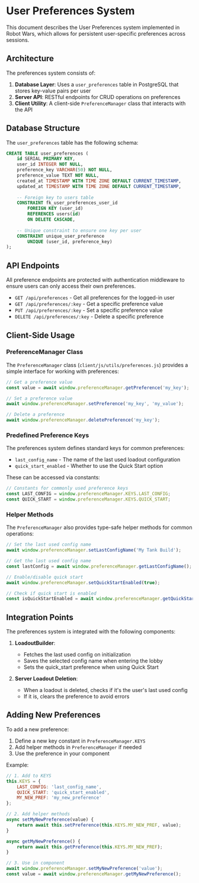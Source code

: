 # User Preferences System

This document describes the User Preferences system implemented in Robot Wars, which allows for persistent user-specific preferences across sessions.

## Architecture

The preferences system consists of:

1. **Database Layer**: Uses a `user_preferences` table in PostgreSQL that stores key-value pairs per user
2. **Server API**: RESTful endpoints for CRUD operations on preferences
3. **Client Utility**: A client-side `PreferenceManager` class that interacts with the API

## Database Structure

The `user_preferences` table has the following schema:

```sql
CREATE TABLE user_preferences (
    id SERIAL PRIMARY KEY,
    user_id INTEGER NOT NULL,
    preference_key VARCHAR(50) NOT NULL,
    preference_value TEXT NOT NULL,
    created_at TIMESTAMP WITH TIME ZONE DEFAULT CURRENT_TIMESTAMP,
    updated_at TIMESTAMP WITH TIME ZONE DEFAULT CURRENT_TIMESTAMP,
    
    -- Foreign key to users table
    CONSTRAINT fk_user_preferences_user_id
        FOREIGN KEY (user_id)
        REFERENCES users(id)
        ON DELETE CASCADE,
        
    -- Unique constraint to ensure one key per user
    CONSTRAINT unique_user_preference
        UNIQUE (user_id, preference_key)
);
```

## API Endpoints

All preference endpoints are protected with authentication middleware to ensure users can only access their own preferences.

- `GET /api/preferences` - Get all preferences for the logged-in user
- `GET /api/preferences/:key` - Get a specific preference value
- `PUT /api/preferences/:key` - Set a specific preference value
- `DELETE /api/preferences/:key` - Delete a specific preference

## Client-Side Usage

### PreferenceManager Class

The `PreferenceManager` class (`client/js/utils/preferences.js`) provides a simple interface for working with preferences:

```javascript
// Get a preference value
const value = await window.preferenceManager.getPreference('my_key');

// Set a preference value
await window.preferenceManager.setPreference('my_key', 'my_value');

// Delete a preference
await window.preferenceManager.deletePreference('my_key');
```

### Predefined Preference Keys

The preferences system defines standard keys for common preferences:

- `last_config_name` - The name of the last used loadout configuration
- `quick_start_enabled` - Whether to use the Quick Start option

These can be accessed via constants:

```javascript
// Constants for commonly used preference keys
const LAST_CONFIG = window.preferenceManager.KEYS.LAST_CONFIG;
const QUICK_START = window.preferenceManager.KEYS.QUICK_START;
```

### Helper Methods

The `PreferenceManager` also provides type-safe helper methods for common operations:

```javascript
// Set the last used config name
await window.preferenceManager.setLastConfigName('My Tank Build');

// Get the last used config name
const lastConfig = await window.preferenceManager.getLastConfigName();

// Enable/disable quick start
await window.preferenceManager.setQuickStartEnabled(true);

// Check if quick start is enabled
const isQuickStartEnabled = await window.preferenceManager.getQuickStartEnabled();
```

## Integration Points

The preferences system is integrated with the following components:

1. **LoadoutBuilder**:
   - Fetches the last used config on initialization
   - Saves the selected config name when entering the lobby
   - Sets the quick_start preference when using Quick Start

2. **Server Loadout Deletion**:
   - When a loadout is deleted, checks if it's the user's last used config
   - If it is, clears the preference to avoid errors

## Adding New Preferences

To add a new preference:

1. Define a new key constant in `PreferenceManager.KEYS`
2. Add helper methods in `PreferenceManager` if needed
3. Use the preference in your component

Example:

```javascript
// 1. Add to KEYS
this.KEYS = {
    LAST_CONFIG: 'last_config_name',
    QUICK_START: 'quick_start_enabled',
    MY_NEW_PREF: 'my_new_preference'
};

// 2. Add helper methods
async setMyNewPreference(value) {
    return await this.setPreference(this.KEYS.MY_NEW_PREF, value);
}

async getMyNewPreference() {
    return await this.getPreference(this.KEYS.MY_NEW_PREF);
}

// 3. Use in component
await window.preferenceManager.setMyNewPreference('value');
const value = await window.preferenceManager.getMyNewPreference();
```